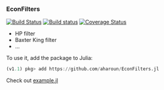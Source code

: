 ### EconFilters
[![Build Status](https://travis-ci.com/aharoun/EconFilters.jl.svg?branch=master)](https://travis-ci.com/aharoun/EconFilters.jl)
[![Build status](https://ci.appveyor.com/api/projects/status/22h4fcqcswyop0ux/branch/master?svg=true)](https://ci.appveyor.com/project/aharoun/econfilters-jl/branch/master)
[![Coverage Status](https://coveralls.io/repos/github/aharoun/EconFilters.jl/badge.svg?branch=master)](https://coveralls.io/github/aharoun/EconFilters.jl?branch=master)



* HP filter
* Baxter King filter
* ...

To use it, add the package to Julia:
``` julia
(v1.1) pkg> add https://github.com/aharoun/EconFilters.jl
```
Check out [example.jl](https://github.com/aharoun/EconFilters.jl/blob/master/example/example.jl)
